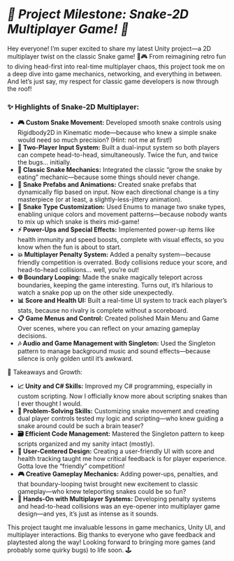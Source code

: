 # ***🚀 Project Milestone: Snake-2D Multiplayer Game! 🚀***

Hey everyone!
I’m super excited to share my latest Unity project—a 2D multiplayer twist on the classic Snake game! 🐍🎮 From reimagining retro fun to diving head-first into real-time multiplayer chaos, this project took me on a deep dive into game mechanics, networking, and everything in between. And let’s just say, my respect for classic game developers is now through the roof!

### **✨ Highlights of Snake-2D Multiplayer:**
- **🎮 Custom Snake Movement:** Developed smooth snake controls using Rigidbody2D in Kinematic mode—because who knew a simple snake would need so much precision? (Hint: not me at first!)
- **👥 Two-Player Input System:** Built a dual-input system so both players can compete head-to-head, simultaneously. Twice the fun, and twice the bugs… initially.
- **🍏 Classic Snake Mechanics:** Integrated the classic “grow the snake by eating” mechanic—because some things should never change.
- **🐍 Snake Prefabs and Animations:** Created snake prefabs that dynamically flip based on input. Now each directional change is a tiny masterpiece (or at least, a slightly-less-jittery animation).
- **🎨 Snake Type Customization:** Used Enums to manage two snake types, enabling unique colors and movement patterns—because nobody wants to mix up which snake is theirs mid-game!
- **⚡ Power-Ups and Special Effects:** Implemented power-up items like health immunity and speed boosts, complete with visual effects, so you know when the fun is about to start.
- **💥 Multiplayer Penalty System:** Added a penalty system—because friendly competition is overrated. Body collisions reduce your score, and head-to-head collisions… well, you’re out!
- **🌐 Boundary Looping:** Made the snake magically teleport across boundaries, keeping the game interesting. Turns out, it’s hilarious to watch a snake pop up on the other side unexpectedly.
- **📊 Score and Health UI:** Built a real-time UI system to track each player’s stats, because no rivalry is complete without a scoreboard.
- **📋 Game Menus and Control:** Created polished Main Menu and Game Over scenes, where you can reflect on your amazing gameplay decisions.
- **🎶 Audio and Game Management with Singleton:** Used the Singleton pattern to manage background music and sound effects—because silence is only golden until it’s awkward.

🌟 Takeaways and Growth:
- **📈 Unity and C# Skills:** Improved my C# programming, especially in custom scripting. Now I officially know more about scripting snakes than I ever thought I would.
- **🧠 Problem-Solving Skills:** Customizing snake movement and creating dual player controls tested my logic and scripting—who knew guiding a snake around could be such a brain teaser?
- **🗃️ Efficient Code Management:** Mastered the Singleton pattern to keep scripts organized and my sanity intact (mostly).
- **👥 User-Centered Design:** Creating a user-friendly UI with score and health tracking taught me how critical feedback is for player experience. Gotta love the “friendly” competition!
- **🎮 Creative Gameplay Mechanics:** Adding power-ups, penalties, and that boundary-looping twist brought new excitement to classic gameplay—who knew teleporting snakes could be so fun?
- **🤝 Hands-On with Multiplayer Systems:** Developing penalty systems and head-to-head collisions was an eye-opener into multiplayer game design—and yes, it’s just as intense as it sounds.

This project taught me invaluable lessons in game mechanics, Unity UI, and multiplayer interactions. Big thanks to everyone who gave feedback and playtested along the way! Looking forward to bringing more games (and probably some quirky bugs) to life soon. 🕹️

